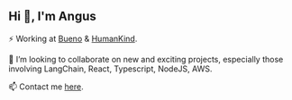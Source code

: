 ## Hi 👋, I'm Angus

⚡ Working at [Bueno](https://bueno.art/) & [HumanKind](https://www.humankind.art/).

👯 I’m looking to collaborate on new and exciting projects, especially those involving LangChain, React, Typescript, NodeJS, AWS.

📫 Contact me [here](https://angusbezzina.com).
